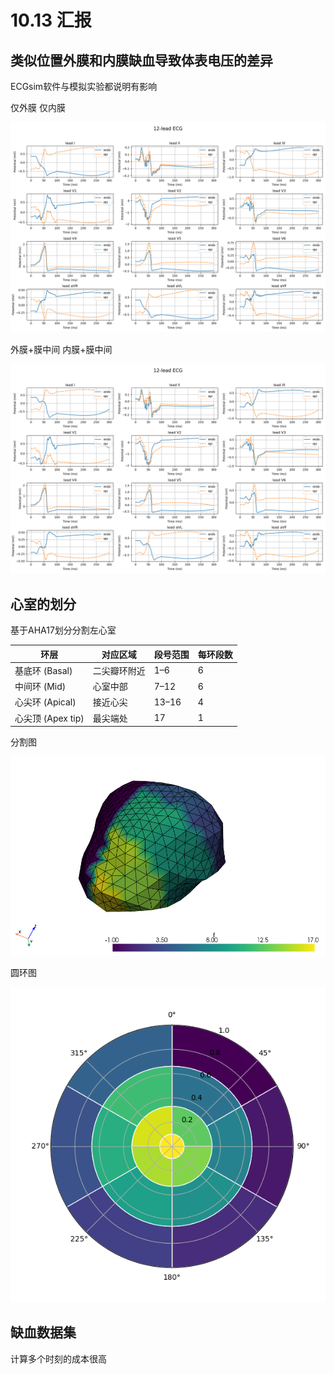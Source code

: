 # 10.13 汇报

## 类似位置外膜和内膜缺血导致体表电压的差异

ECGsim软件与模拟实验都说明有影响

仅外膜 仅内膜

![alt text](fig/10_13_epi_endo.png)

外膜+膜中间 内膜+膜中间

![alt text](fig/10_13_epimid_endo_mid.png)

## 心室的划分

基于AHA17划分分割左心室

|环层|对应区域|段号范围|每环段数|
|--|--|--|--|
|基底环 (Basal)|二尖瓣环附近|1–6|6|
|中间环 (Mid)|心室中部|7–12|6 |
|心尖环 (Apical)|接近心尖|13–16|4|
|心尖顶 (Apex tip)|最尖端处|17|1|

分割图

![alt text](fig/10_13_segment17_visualize.png)

圆环图

![alt text](fig/10_13_segment17_bulleye.png)

## 缺血数据集

计算多个时刻的成本很高

